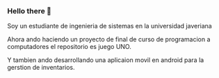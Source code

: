 ### Hello there 👋

Soy un estudiante de ingenieria de sistemas en la universidad javeriana 

Ahora ando haciendo un proyecto de final de curso de programacion a computadores el repositorio es juego UNO.

Y tambien ando desarrollando una aplicaion movil en android para la gerstion de inventarios.

<!--
**lordcidiak/lordcidiak** is a ✨ _special_ ✨ repository because its `README.md` (this file) appears on your GitHub profile.

Here are some ideas to get you started:

- 🔭 I’m currently working on ...
- 🌱 I’m currently learning ...
- 👯 I’m looking to collaborate on ...
- 🤔 I’m looking for help with ...
- 💬 Ask me about ...
- 📫 How to reach me: ...
- 😄 Pronouns: ...
- ⚡ Fun fact: ...
-->
